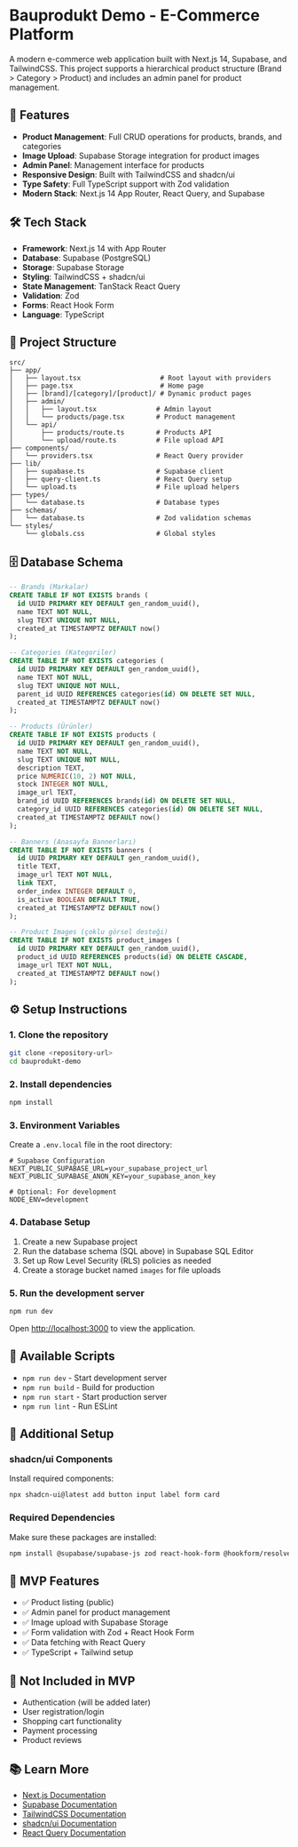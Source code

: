 # Bauprodukt Demo - E-Commerce Platform

A modern e-commerce web application built with Next.js 14, Supabase, and TailwindCSS. This project supports a hierarchical product structure (Brand > Category > Product) and includes an admin panel for product management.

## 🚀 Features

- **Product Management**: Full CRUD operations for products, brands, and categories
- **Image Upload**: Supabase Storage integration for product images
- **Admin Panel**: Management interface for products
- **Responsive Design**: Built with TailwindCSS and shadcn/ui
- **Type Safety**: Full TypeScript support with Zod validation
- **Modern Stack**: Next.js 14 App Router, React Query, and Supabase

## 🛠️ Tech Stack

- **Framework**: Next.js 14 with App Router
- **Database**: Supabase (PostgreSQL)
- **Storage**: Supabase Storage
- **Styling**: TailwindCSS + shadcn/ui
- **State Management**: TanStack React Query
- **Validation**: Zod
- **Forms**: React Hook Form
- **Language**: TypeScript

## 📁 Project Structure

```
src/
├── app/
│   ├── layout.tsx                    # Root layout with providers
│   ├── page.tsx                      # Home page
│   ├── [brand]/[category]/[product]/ # Dynamic product pages
│   ├── admin/
│   │   ├── layout.tsx               # Admin layout
│   │   └── products/page.tsx        # Product management
│   └── api/
│       ├── products/route.ts        # Products API
│       └── upload/route.ts          # File upload API
├── components/
│   └── providers.tsx                # React Query provider
├── lib/
│   ├── supabase.ts                  # Supabase client
│   ├── query-client.ts              # React Query setup
│   └── upload.ts                    # File upload helpers
├── types/
│   └── database.ts                  # Database types
├── schemas/
│   └── database.ts                  # Zod validation schemas
└── styles/
    └── globals.css                  # Global styles
```

## 🗄️ Database Schema

```sql
-- Brands (Markalar)
CREATE TABLE IF NOT EXISTS brands (
  id UUID PRIMARY KEY DEFAULT gen_random_uuid(),
  name TEXT NOT NULL,
  slug TEXT UNIQUE NOT NULL,
  created_at TIMESTAMPTZ DEFAULT now()
);

-- Categories (Kategoriler)
CREATE TABLE IF NOT EXISTS categories (
  id UUID PRIMARY KEY DEFAULT gen_random_uuid(),
  name TEXT NOT NULL,
  slug TEXT UNIQUE NOT NULL,
  parent_id UUID REFERENCES categories(id) ON DELETE SET NULL,
  created_at TIMESTAMPTZ DEFAULT now()
);

-- Products (Ürünler)
CREATE TABLE IF NOT EXISTS products (
  id UUID PRIMARY KEY DEFAULT gen_random_uuid(),
  name TEXT NOT NULL,
  slug TEXT UNIQUE NOT NULL,
  description TEXT,
  price NUMERIC(10, 2) NOT NULL,
  stock INTEGER NOT NULL,
  image_url TEXT,
  brand_id UUID REFERENCES brands(id) ON DELETE SET NULL,
  category_id UUID REFERENCES categories(id) ON DELETE SET NULL,
  created_at TIMESTAMPTZ DEFAULT now()
);

-- Banners (Anasayfa Bannerları)
CREATE TABLE IF NOT EXISTS banners (
  id UUID PRIMARY KEY DEFAULT gen_random_uuid(),
  title TEXT,
  image_url TEXT NOT NULL,
  link TEXT,
  order_index INTEGER DEFAULT 0,
  is_active BOOLEAN DEFAULT TRUE,
  created_at TIMESTAMPTZ DEFAULT now()
);

-- Product Images (çoklu görsel desteği)
CREATE TABLE IF NOT EXISTS product_images (
  id UUID PRIMARY KEY DEFAULT gen_random_uuid(),
  product_id UUID REFERENCES products(id) ON DELETE CASCADE,
  image_url TEXT NOT NULL,
  created_at TIMESTAMPTZ DEFAULT now()
);
```

## ⚙️ Setup Instructions

### 1. Clone the repository

```bash
git clone <repository-url>
cd bauprodukt-demo
```

### 2. Install dependencies

```bash
npm install
```

### 3. Environment Variables

Create a `.env.local` file in the root directory:

```env
# Supabase Configuration
NEXT_PUBLIC_SUPABASE_URL=your_supabase_project_url
NEXT_PUBLIC_SUPABASE_ANON_KEY=your_supabase_anon_key

# Optional: For development
NODE_ENV=development
```

### 4. Database Setup

1. Create a new Supabase project
2. Run the database schema (SQL above) in Supabase SQL Editor
3. Set up Row Level Security (RLS) policies as needed
4. Create a storage bucket named `images` for file uploads

### 5. Run the development server

```bash
npm run dev
```

Open [http://localhost:3000](http://localhost:3000) to view the application.

## 📝 Available Scripts

- `npm run dev` - Start development server
- `npm run build` - Build for production
- `npm run start` - Start production server
- `npm run lint` - Run ESLint

## 🔧 Additional Setup

### shadcn/ui Components

Install required components:

```bash
npx shadcn-ui@latest add button input label form card
```

### Required Dependencies

Make sure these packages are installed:

```bash
npm install @supabase/supabase-js zod react-hook-form @hookform/resolvers @tanstack/react-query
```

## 🎯 MVP Features

- ✅ Product listing (public)
- ✅ Admin panel for product management
- ✅ Image upload with Supabase Storage
- ✅ Form validation with Zod + React Hook Form
- ✅ Data fetching with React Query
- ✅ TypeScript + Tailwind setup

## 🚫 Not Included in MVP

- Authentication (will be added later)
- User registration/login
- Shopping cart functionality
- Payment processing
- Product reviews

## 📚 Learn More

- [Next.js Documentation](https://nextjs.org/docs)
- [Supabase Documentation](https://supabase.com/docs)
- [TailwindCSS Documentation](https://tailwindcss.com/docs)
- [shadcn/ui Documentation](https://ui.shadcn.com)
- [React Query Documentation](https://tanstack.com/query/latest)
